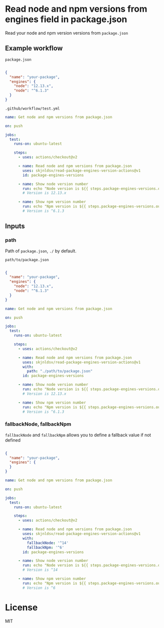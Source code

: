 # Read node and npm versions from engines field in package.json

Read your node and npm version versions from `package.json`

## Example workflow

`package.json`
```json

{
  "name": "your-package",
  "engines": {
    "node": "12.13.x",
    "node": "^6.1.3"
  }
}
```

`.github/workflow/test.yml`
```yml
name: Get node and npm versions from package.json

on: push

jobs:
  test:
    runs-on: ubuntu-latest

    steps:
      - uses: actions/checkout@v2

      - name: Read node and npm versions from package.json
        uses: skjnldsv/read-package-engines-version-actions@v1
        id: package-engines-versions

      - name: Show node version number
        run: echo "Node version is ${{ steps.package-engines-versions.outputs.nodeVersion }}"
        # Version is 12.13.x

      - name: Show npm version number
        run: echo "Npm version is ${{ steps.package-engines-versions.outputs.npmVersion }}"
        # Version is ^6.1.3
```

## Inputs

### path

Path of `package.json`, `./` by default.

`path/to/package.json`
```json

{
  "name": "your-package",
  "engines": {
    "node": "12.13.x",
    "node": "^6.1.3"
  }
}
```

```yml
name: Get node and npm versions from package.json

on: push

jobs:
  test:
    runs-on: ubuntu-latest

    steps:
      - uses: actions/checkout@v2

      - name: Read node and npm versions from package.json
        uses: skjnldsv/read-package-engines-version-actions@v1
        with: 
          path: "./path/to/package.json"
        id: package-engines-versions

      - name: Show node version number
        run: echo "Node version is ${{ steps.package-engines-versions.outputs.nodeVersion }}"
        # Version is 12.13.x

      - name: Show npm version number
        run: echo "Npm version is ${{ steps.package-engines-versions.outputs.npmVersion }}"
        # Version is ^6.1.3
```
### fallbackNode, fallbackNpm

`fallbackNode` and `fallbackNpm` allows you to define a fallback value if not defined

```json

{
  "name": "your-package",
  "engines": {
  }
}
```

```yml
name: Get node and npm versions from package.json

on: push

jobs:
  test:
    runs-on: ubuntu-latest

    steps:
      - uses: actions/checkout@v2

      - name: Read node and npm versions from package.json
        uses: skjnldsv/read-package-engines-version-actions@v1
        with: 
          fallbackNode: '^14'
          fallbackNpm: '^6'
        id: package-engines-versions

      - name: Show node version number
        run: echo "Node version is ${{ steps.package-engines-versions.outputs.nodeVersion }}"
        # Version is ^14

      - name: Show npm version number
        run: echo "Npm version is ${{ steps.package-engines-versions.outputs.npmVersion }}"
        # Version is ^6
```

# License

MIT
